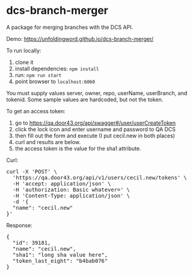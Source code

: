 # dcs-branch-merger
A package for merging branches with the DCS API.


Demo: https://unfoldingword.github.io/dcs-branch-merger/

To run locally:

1. clone it
2. install dependencies: `npm install`
3. run: `npm run start`
4. point browser to `localhost:6060`


You must supply values server, owner, repo, userName, userBranch, and tokenid.
Some sample values are hardcoded, but not the token.

To get an access token:

1. go to https://qa.door43.org/api/swagger#/user/userCreateToken
2. click the lock icon and enter username and password to QA DCS
3. then fill out the form and execute (I put cecil.new in both places)
4. curl and results are below.
5. the access token is the value for the sha1 attribute.

Curl:
<pre>
curl -X 'POST' \
  'https://qa.door43.org/api/v1/users/cecil.new/tokens' \
  -H 'accept: application/json' \
  -H 'authorization: Basic whatever=' \
  -H 'Content-Type: application/json' \
  -d '{
  "name": "cecil.new"
}'
</pre>

Response:
<pre>
{
  "id": 39181,
  "name": "cecil.new",
  "sha1": "long sha value here",
  "token_last_eight": "b4bab076"
}
</pre>
